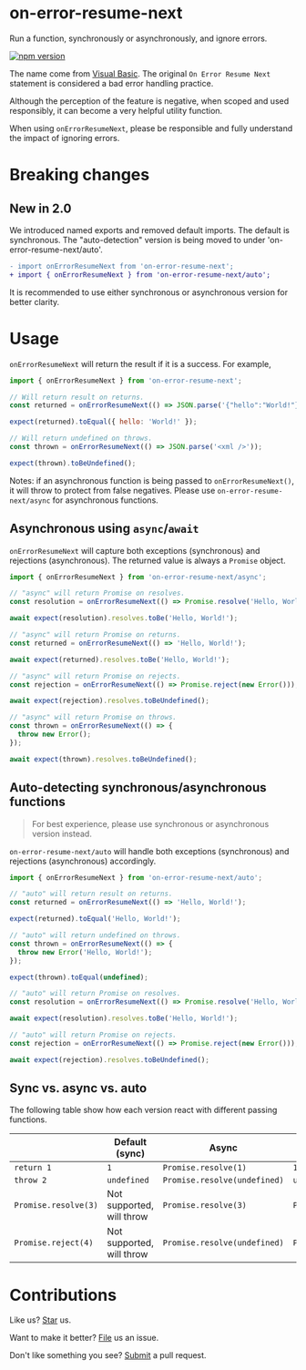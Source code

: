 # on-error-resume-next

Run a function, synchronously or asynchronously, and ignore errors.

[![npm version](https://badge.fury.io/js/on-error-resume-next.svg)](https://npmjs.com/package/on-error-resume-next)

The name come from [Visual Basic](https://docs.microsoft.com/en-us/dotnet/visual-basic/language-reference/statements/on-error-statement). The original `On Error Resume Next` statement is considered a bad error handling practice.

Although the perception of the feature is negative, when scoped and used responsibly, it can become a very helpful utility function.

When using `onErrorResumeNext`, please be responsible and fully understand the impact of ignoring errors.

# Breaking changes

## New in 2.0

We introduced named exports and removed default imports. The default is synchronous. The "auto-detection" version is being moved to under 'on-error-resume-next/auto'.

```diff
- import onErrorResumeNext from 'on-error-resume-next';
+ import { onErrorResumeNext } from 'on-error-resume-next/auto';
```

It is recommended to use either synchronous or asynchronous version for better clarity.

# Usage

`onErrorResumeNext` will return the result if it is a success. For example,

```js
import { onErrorResumeNext } from 'on-error-resume-next';

// Will return result on returns.
const returned = onErrorResumeNext(() => JSON.parse('{"hello":"World!"}'));

expect(returned).toEqual({ hello: 'World!' });

// Will return undefined on throws.
const thrown = onErrorResumeNext(() => JSON.parse('<xml />'));

expect(thrown).toBeUndefined();
```

Notes: if an asynchronous function is being passed to `onErrorResumeNext()`, it will throw to protect from false negatives. Please use `on-error-resume-next/async` for asynchronous functions.

## Asynchronous using `async`/`await`

`onErrorResumeNext` will capture both exceptions (synchronous) and rejections (asynchronous). The returned value is always a `Promise` object.

```js
import { onErrorResumeNext } from 'on-error-resume-next/async';

// "async" will return Promise on resolves.
const resolution = onErrorResumeNext(() => Promise.resolve('Hello, World!'));

await expect(resolution).resolves.toBe('Hello, World!');

// "async" will return Promise on returns.
const returned = onErrorResumeNext(() => 'Hello, World!');

await expect(returned).resolves.toBe('Hello, World!');

// "async" will return Promise on rejects.
const rejection = onErrorResumeNext(() => Promise.reject(new Error()));

await expect(rejection).resolves.toBeUndefined();

// "async" will return Promise on throws.
const thrown = onErrorResumeNext(() => {
  throw new Error();
});

await expect(thrown).resolves.toBeUndefined();
```

## Auto-detecting synchronous/asynchronous functions

> For best experience, please use synchronous or asynchronous version instead.

`on-error-resume-next/auto` will handle both exceptions (synchronous) and rejections (asynchronous) accordingly.

```js
import { onErrorResumeNext } from 'on-error-resume-next/auto';

// "auto" will return result on returns.
const returned = onErrorResumeNext(() => 'Hello, World!');

expect(returned).toEqual('Hello, World!');

// "auto" will return undefined on throws.
const thrown = onErrorResumeNext(() => {
  throw new Error('Hello, World!');
});

expect(thrown).toEqual(undefined);

// "auto" will return Promise on resolves.
const resolution = onErrorResumeNext(() => Promise.resolve('Hello, World!'));

await expect(resolution).resolves.toBe('Hello, World!');

// "auto" will return Promise on rejects.
const rejection = onErrorResumeNext(() => Promise.reject(new Error()));

await expect(rejection).resolves.toBeUndefined();
```

## Sync vs. async vs. auto

The following table show how each version react with different passing functions.

|                      | Default (sync)            | Async                        | Auto                         |
| -------------------- | ------------------------- | ---------------------------- | ---------------------------- |
| `return 1`           | `1`                       | `Promise.resolve(1)`         | `1`                          |
| `throw 2`            | `undefined`               | `Promise.resolve(undefined)` | `undefined`                  |
| `Promise.resolve(3)` | Not supported, will throw | `Promise.resolve(3)`         | `Promise.resolve(3)`         |
| `Promise.reject(4)`  | Not supported, will throw | `Promise.resolve(undefined)` | `Promise.resolve(undefined)` |

# Contributions

Like us? [Star](https://github.com/compulim/on-error-resume-next/stargazers) us.

Want to make it better? [File](https://github.com/compulim/on-error-resume-next/issues) us an issue.

Don't like something you see? [Submit](https://github.com/compulim/on-error-resume-next/pulls) a pull request.
